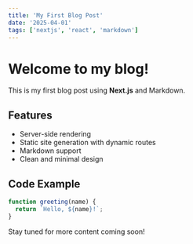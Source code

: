 ```yaml
---
title: 'My First Blog Post'
date: '2025-04-01'
tags: ['nextjs', 'react', 'markdown']
---
```


# Welcome to my blog!

This is my first blog post using **Next.js** and Markdown.

## Features

- Server-side rendering
- Static site generation with dynamic routes
- Markdown support
- Clean and minimal design

## Code Example

```javascript
function greeting(name) {
  return `Hello, ${name}!`;
}
```

Stay tuned for more content coming soon!
